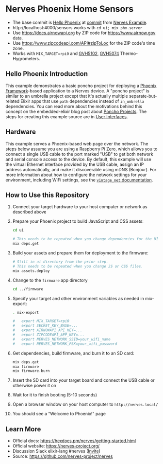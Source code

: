 # Nerves Phoenix Home Sensors

* The base commit is [Hello Phoenix] at [commit] from [Nerves Example].
* http://localhost:4000/sensors works with `cd ui; mix phx.server`
* Use https://docs.airnowapi.org by ZIP code for https://www.airnow.gov data.
* Use https://www.zipcodeapi.com/API#zipToLoc for the ZIP code's time zone.
* Works with `MIX_TARGET=rpi0` and [GVH5102], [GVH5074] Thermo-Hygrometers.

[Nerves Example]: https://github.com/nerves-project/nerves_examples
[Hello Phoenix]: https://github.com/nerves-project/nerves_examples/tree/main/hello_phoenix
[commit]: https://github.com/nerves-project/nerves_examples/commit/c2459db4a68908e5caf1066d99ab1e36bb66a454
[GVH5102]: https://fccid.io/2AQA6-H5102
[GVH5074]: https://fccid.io/2AQA6-H5074

## Hello Phoenix Introduction

This example demonstrates a basic poncho project for deploying a [Phoenix
Framework]-based application to a Nerves device. A "poncho project" is similar
to an umbrella project except that it's actually multiple separate-but-related
Elixir apps that use `path` dependencies instead of `in_umbrella` dependencies.
You can read more about the motivations behind this concept on the
embedded-elixir blog post about [Poncho Projects]. The steps for creating this
example source are in [User Interfaces].

## Hardware

This example serves a Phoenix-based web page over the network. The steps below
assume you are using a Raspberry Pi Zero, which allows you to connect a single
USB cable to the port marked "USB" to get both network and serial console
access to the device. By default, this example will use the virtual Ethernet
interface provided by the USB cable, assign an IP address automatically, and
make it discoverable using mDNS (Bonjour). For more information about how to
configure the network settings for your environment, including WiFi settings,
see the [`vintage_net` documentation](https://hexdocs.pm/vintage_net/).

## How to Use this Repository

1. Connect your target hardware to your host computer or network as described
   above
2. Prepare your Phoenix project to build JavaScript and CSS assets:

    ```bash
    cd ui

    # This needs to be repeated when you change dependencies for the UI.
    mix deps.get
    ```

3. Build your assets and prepare them for deployment to the firmware:

    ```bash
    # Still in ui directory from the prior step.
    # This needs to be repeated when you change JS or CSS files.
    mix assets.deploy
    ```

4. Change to the `firmware` app directory

    ```bash
    cd ../firmware
    ```

5. Specify your target and other environment variables as needed in mix-export:

    ```bash
    . mix-export

    #   export MIX_TARGET=rpi0
    #   export SECRET_KEY_BASE=...
    #   export AIRNOWAPI_API_KEY=...
    #   export ZIPCODEAPI_APP_KEY=...
    #   export NERVES_NETWORK_SSID=your_wifi_name
    #   export NERVES_NETWORK_PSK=your_wifi_password
    ```

6. Get dependencies, build firmware, and burn it to an SD card:

    ```bash
    mix deps.get
    mix firmware
    mix firmware.burn
    ```

7. Insert the SD card into your target board and connect the USB cable or otherwise power it on
8. Wait for it to finish booting (5-10 seconds)
9. Open a browser window on your host computer to `http://nerves.local/`
10. You should see a "Welcome to Phoenix!" page

[Phoenix Framework]: http://www.phoenixframework.org/
[Poncho Projects]: http://embedded-elixir.com/post/2017-05-19-poncho-projects/
[User Interfaces]: https://hexdocs.pm/nerves/user-interfaces.html

## Learn More

* Official docs: https://hexdocs.pm/nerves/getting-started.html
* Official website: https://nerves-project.org/
* Discussion Slack elixir-lang #nerves ([Invite](https://elixir-slackin.herokuapp.com/))
* Source: https://github.com/nerves-project/nerves
